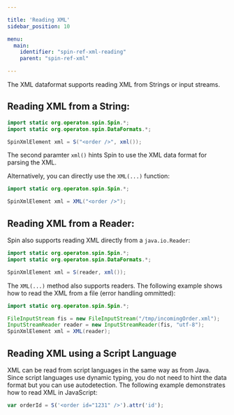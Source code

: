 ```yaml
---

title: 'Reading XML'
sidebar_position: 10

menu:
  main:
    identifier: "spin-ref-xml-reading"
    parent: "spin-ref-xml"

---
```


The XML dataformat supports reading XML from Strings or input streams.


## Reading XML from a String:

```java
import static org.operaton.spin.Spin.*;
import static org.operaton.spin.DataFormats.*;

SpinXmlElement xml = S("<order />", xml());
```

The second paramter `xml()` hints Spin to use the XML data format for parsing the XML.

Alternatively, you can directly use the `XML(...)` function:

```java
import static org.operaton.spin.Spin.*;

SpinXmlElement xml = XML("<order />");
```


## Reading XML from a Reader:

Spin also supports reading XML directly from a `java.io.Reader`:

```java
import static org.operaton.spin.Spin.*;
import static org.operaton.spin.DataFormats.*;

SpinXmlElement xml = S(reader, xml());
```

The `XML(...)` method also supports readers. The following example shows how to read the XML from a file (error handling ommitted):

```java
import static org.operaton.spin.Spin.*;

FileInputStream fis = new FileInputStream("/tmp/incomingOrder.xml");
InputStreamReader reader = new InputStreamReader(fis, "utf-8");
SpinXmlElement xml = XML(reader);
```


## Reading XML using a Script Language

XML can be read from script languages in the same way as from Java. Since script languages use dynamic typing, you do not need to hint the data format but you can use autodetection. The following example demonstrates how to read XML in JavaScript:

```javascript
var orderId = S('<order id="1231" />').attr('id');
```
